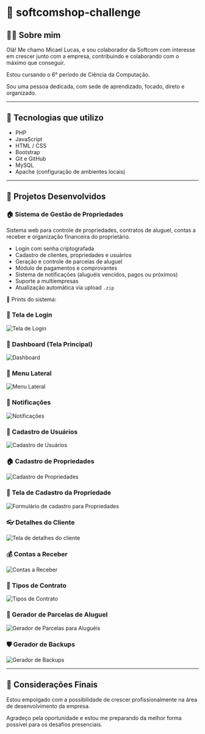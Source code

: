 # 💼 softcomshop-challenge

## 🙋‍♂️ Sobre mim

Olá! Me chamo Micael Lucas, e sou colaborador da Softcom com interesse em crescer junto com a empresa, contribuindo e colaborando com o máximo que conseguir.

Estou cursando o 6° período de Ciência da Computação.

Sou uma pessoa dedicada, com sede de aprendizado, focado, direto e organizado.

---

## 🧪 Tecnologias que utilizo

- PHP
- JavaScript
- HTML / CSS
- Bootstrap
- Git e GitHub
- MySQL
- Apache (configuração de ambientes locais)

---

## 📂 Projetos Desenvolvidos

### 🏠 Sistema de Gestão de Propriedades

Sistema web para controle de propriedades, contratos de aluguel, contas a receber e organização financeira do proprietário.

- Login com senha criptografada
- Cadastro de clientes, propriedades e usuários
- Geração e controle de parcelas de aluguel
- Módulo de pagamentos e comprovantes
- Sistema de notificações (aluguéis vencidos, pagos ou próximos)
- Suporte a multiempresas
- Atualização automática via upload `.zip`

📸 Prints do sistema:

### 🔐 Tela de Login
![Tela de Login](prints/tela_de_login.png)

### 🧭 Dashboard (Tela Principal)
![Dashboard](prints/dashboard.png)

### 📑 Menu Lateral
![Menu Lateral](prints/menu_lateral.png)

### 🔔 Notificações
![Notificações](prints/notificacoes.png)

### 👤 Cadastro de Usuários
![Cadastro de Usuários](prints/cadastro_de_usuarios.png)

### 🏠 Cadastro de Propriedades
![Cadastro de Propriedades](prints/cadastros_de_propriedades.png)

### 📝 Tela de Cadastro da Propriedade
![Formulário de cadastro para Propriedades](prints/tela_de_cadastro_da_propriedade.png)

### 👓 Detalhes do Cliente
![Tela de detalhes do cliente](prints/detalhes_do_cliente.png)

### 💰 Contas a Receber
![Contas a Receber](prints/tela_contas_a_receber.png)

### 📄 Tipos de Contrato
![Tipos de Contrato](prints/tipos_de_contratos.png)

### 📆 Gerador de Parcelas de Aluguel
![Gerador de Parcelas para Aluguéis](prints/gerador_de_parcelas_aluguel.png)

### 🛡️ Gerador de Backups
![Gerador de Backups](prints/gerador_de_backups.png)


---

## 🚀 Considerações Finais

Estou empolgado com a possibilidade de crescer profissionalmente na área de desenvolvimento da empresa.

Agradeço pela oportunidade e estou me preparando da melhor forma possível para os desafios presenciais.

